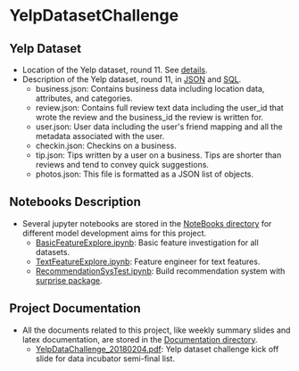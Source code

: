 # YelpDatasetChallenge
## Yelp Dataset
- Location of the Yelp dataset, round 11. See [details](https://www.yelp.com/dataset). <br />
- Description of the Yelp dataset, round 11, in [JSON](https://www.yelp.com/dataset/documentation/json) and [SQL](https://www.yelp.com/dataset/documentation/sql). <br />
  - business.json: Contains business data including location data, attributes, and categories. <br />
  - review.json: Contains full review text data including the user_id that wrote the review and the business_id the review is written for. <br />
  - user.json: User data including the user's friend mapping and all the metadata associated with the user. <br />
  - checkin.json: Checkins on a business. <br />
  - tip.json: Tips written by a user on a business. Tips are shorter than reviews and tend to convey quick suggestions. <br />
  - photos.json: This file is formatted as a JSON list of objects. <br />

## Notebooks Description
- Several jupyter notebooks are stored in the [NoteBooks directory](https://github.com/weihuacern/YelpDatasetChallenge/tree/master/NoteBooks) for different model development aims for this project. <br />
  - [BasicFeatureExplore.ipynb](https://github.com/weihuacern/YelpDatasetChallenge/blob/master/NoteBooks/BasicFeatureExplore.ipynb): Basic feature investigation for all datasets. <br />
  - [TextFeatureExplore.ipynb](https://github.com/weihuacern/YelpDatasetChallenge/blob/master/NoteBooks/TextFeatureExplore.ipynb): Feature engineer for text features. <br />
  - [RecommendationSysTest.ipynb](https://github.com/weihuacern/YelpDatasetChallenge/blob/master/NoteBooks/RecommendationSysTest.ipynb): Build recommendation system with [surprise package](http://surpriselib.com/). <br />

## Project Documentation
- All the documents related to this project, like weekly summary slides and latex documentation, are stored in the [Documentation directory](https://github.com/weihuacern/YelpDatasetChallenge/tree/master/Documentation). <br />
  - [YelpDataChallenge_20180204.pdf](https://github.com/weihuacern/YelpDatasetChallenge/blob/master/Documentation/YelpDataChallenge_20180204.pdf): Yelp dataset challenge kick off slide for data incubator semi-final list. <br />
